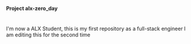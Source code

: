 **Project alx-zero_day**
#
I'm now a ALX Student, this is my first repository as a full-stack engineer
I am editing this for the second time
